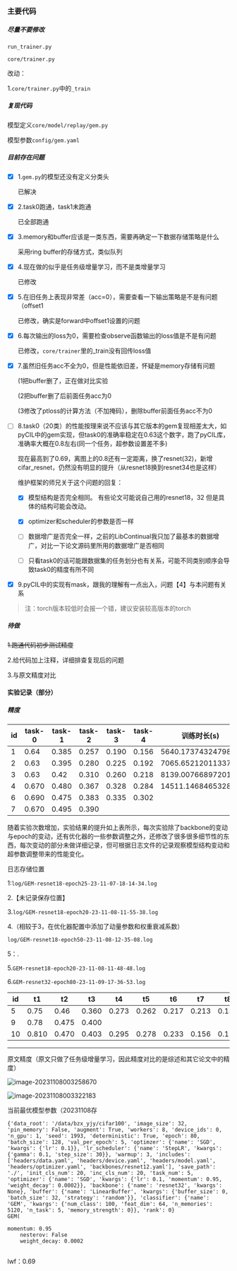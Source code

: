 ### 主要代码

##### 尽量不要修改

`run_trainer.py`

`core/trainer.py`

改动：

1.`core/trainer.py`中的`_train`

##### 复现代码

模型定义`core/model/replay/gem.py`

模型参数`config/gem.yaml`

##### 目前存在问题

- [x] 1.`gem.py`的模型还没有定义分类头

  已解决

- [x] 2.task0跑通，task1未跑通

  已全部跑通

- [x] 3.memory和buffer应该是一类东西，需要再确定一下数据存储策略是什么

  采用ring buffer的存储方式，类似队列

- [x] 4.现在做的似乎是任务级增量学习，而不是类增量学习

  已修改

- [x] 5.在旧任务上表现非常差（acc=0），需要查看一下输出策略是不是有问题（offset1

  已修改，确实是forward中offset1设置的问题

- [x] 6.每次输出的loss为0，需要检查observe函数输出的loss值是不是有问题

  已修改，`core/trainer`里的_train没有回传loss值

- [x] 7.虽然旧任务acc不全为0，但是性能依旧差，怀疑是memory存储有问题

  (1把buffer删了，正在做对比实验

  (2把buffer删了后前面任务acc为0

  (3修改了ptloss的计算方法（不加掩码），删除buffer前面任务acc不为0

- [ ] 8.task0（20类）的性能按理来说不应该与其它版本的gem复现相差太大，如pyCIL中的gem实现，但task0的准确率稳定在0.63这个数字，跑了pyCIL库，准确率大概在0.8左右(同一个任务，超参数设置差不多)

  现在最高到了0.69，离图上的0.8还有一定距离，换了resnet(32)，新增cifar_resnet，仍然没有明显的提升（从resnet18换到resnet34也是这样）

  

  维护框架的师兄关于这个问题的回复：

  - [x] 模型结构是否完全相同。  有些论文可能说自己用的resnet18，32 但是具体的结构可能会改动。
  - [x] optimizer和scheduler的参数是否一样
  - [ ] 数据增广是否完全一样，之前的LibContinual我只加了最基本的数据增广，对比一下论文源码里所用的数据增广是否相同
  - [ ] 只看task0的话可能跟数据集的任务划分也有关系，可能不同类别顺序会导致task0的精度有所不同

  

- [x] 9.pyCIL中的实现有mask，跟我的理解有一点出入，问题【4】与本问题有关系

  

> 注：torch版本较低时会报一个错，建议安装较高版本的torch



##### 待做

~~1.跑通代码初步测试精度~~

2.给代码加上注释，详细排查复现后的问题

3.与原文精度对比



#### 实验记录（部分）

##### 精度

| id   | task-0 | task-1 | task-2 | task-3 | task-4 | 训练时长(s)        |
| ---- | ------ | ------ | ------ | ------ | ------ | ------------------ |
| 1    | 0.64   | 0.385  | 0.257  | 0.190  | 0.156  | 5640.173743247986  |
| 2    | 0.63   | 0.395  | 0.280  | 0.225  | 0.192  | 7065.652120113373  |
| 3    | 0.63   | 0.42   | 0.310  | 0.260  | 0.218  | 8139.007668972015  |
| 4    | 0.670  | 0.480  | 0.367  | 0.328  | 0.284  | 14511.146846532822 |
| 6    | 0.690  | 0.475  | 0.383  | 0.335  | 0.302  |                    |
| 7    | 0.670  | 0.495  | 0.390  |        |        |                    |

随着实验次数增加，实验结果的提升如上表所示，每次实验除了backbone的变动与epoch的变动，还有优化器的一些参数调整之外，还修改了很多很多细节性的东西，每次变动的部分未做详细记录，但可根据日志文件的记录观察模型结构变动和超参数调整带来的性能变化。



日志存储位置

1:`log/GEM-resnet18-epoch25-23-11-07-18-14-34.log`

2.【未记录保存位置】

3.`log/GEM-resnet18-epoch20-23-11-08-11-55-38.log`

4.（相较于3，在优化器配置中添加了动量参数和权重衰减系数）

`log/GEM-resnet18-epoch50-23-11-08-12-35-08.log`

5：.

5.`GEM-resnet18-epoch20-23-11-08-11-48-48.log`

6.`GEM-resnet32-epoch80-23-11-09-17-36-53.log`

| id   | t1    | t2    | t3    | t4    | t5    | t6    | t7    | t8    | t9    | t10   |                   |
| ---- | ----- | ----- | ----- | ----- | ----- | ----- | ----- | ----- | ----- | ----- | ----------------- |
| 5    | 0.75  | 0.46  | 0.360 | 0.273 | 0.262 | 0.217 | 0.213 | 0.182 | 0.173 | 0.157 | 10246.50859093666 |
| 9    | 0.78  | 0.475 | 0.400 |       |       |       |       |       |       |       |                   |
| 10   | 0.810 | 0.470 | 0.403 | 0.295 | 0.278 | 0.233 | 0.156 | 0.126 | 0.120 | 0.064 |                   |

---

原文精度（原文只做了任务级增量学习，因此精度对比的是综述和其它论文中的精度）

![image-20231108003258670](C:\Users\hanabi\AppData\Roaming\Typora\typora-user-images\image-20231108003258670.png)

![image-20231108003322183](C:\Users\hanabi\AppData\Roaming\Typora\typora-user-images\image-20231108003322183.png)



当前最优模型参数（20231108存

```
{'data_root': '/data/bzx_yjy/cifar100', 'image_size': 32, 'pin_memory': False, 'augment': True, 'workers': 8, 'device_ids': 0, 'n_gpu': 1, 'seed': 1993, 'deterministic': True, 'epoch': 80, 'batch_size': 128, 'val_per_epoch': 5, 'optimzer': {'name': 'SGD', 'kwargs': {'lr': 0.1}}, 'lr_scheduler': {'name': 'StepLR', 'kwargs': {'gamma': 0.1, 'step_size': 30}}, 'warmup': 3, 'includes': ['headers/data.yaml', 'headers/device.yaml', 'headers/model.yaml', 'headers/optimizer.yaml', 'backbones/resnet12.yaml'], 'save_path': './', 'init_cls_num': 20, 'inc_cls_num': 20, 'task_num': 5, 'optimizer': {'name': 'SGD', 'kwargs': {'lr': 0.1, 'momentum': 0.95, 'weight_decay': 0.0002}}, 'backbone': {'name': 'resnet32', 'kwargs': None}, 'buffer': {'name': 'LinearBuffer', 'kwargs': {'buffer_size': 0, 'batch_size': 32, 'strategy': 'random'}}, 'classifier': {'name': 'GEM', 'kwargs': {'num_class': 100, 'feat_dim': 64, 'n_memories': 5120, 'n_task': 5, 'memory_strength': 0}}, 'rank': 0}
GEM(

momentum: 0.95
    nesterov: False
    weight_decay: 0.0002
    
```





lwf：0.69



